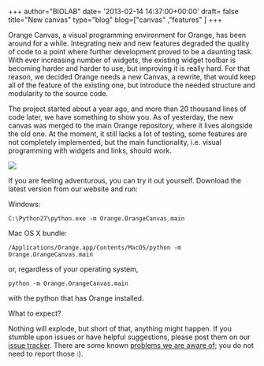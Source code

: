 +++
author="BIOLAB"
date= '2013-02-14 14:37:00+00:00'
draft= false
title="New canvas"
type="blog"
blog=["canvas" ,"features" ]
+++

Orange Canvas, a visual programming environment for Orange, has been around for a while. Integrating new and new features degraded the quality of code to a point where further development proved to be a daunting task. With ever increasing number of widgets, the existing widget toolbar is becoming harder and harder to use, but improving it is really hard. For that reason, we decided Orange needs a new Canvas, a rewrite, that would keep all of the feature of the existing one, but introduce the needed structure and modularity to the source code.

The project started about a year ago, and more than 20 thousand lines of code later, we have something to show you. As of yesterday, the new canvas was merged to the main Orange repository, where it lives alongside the old one. At the moment, it still lacks a lot of testing, some features are not completely implemented, but the main functionality, i.e. visual programming with widgets and links, should work.

![](/images/2013/02/14/screen_shot_2013-02-14_at_144527.png__616x616_q95_upscale.png)


If you are feeling adventurous, you can try it out yourself. Download the latest version from our website and run:

Windows:

    
    C:\Python27\python.exe -m Orange.OrangeCanvas.main


Mac OS X bundle:

    
    /Applications/Orange.app/Contents/MacOS/python -m Orange.OrangeCanvas.main


or, regardless of your operating system,

    
    python -m Orange.OrangeCanvas.main


with the python that has Orange installed.

What to expect?

Nothing will explode, but short of that, anything might happen. If you stumble upon issues or have helpful suggestions, please post them on our [issue tracker](http://orange.biolab.si/trac/newticket?component=new-canvas). There are some known [problems we are aware of](http://orange.biolab.si/trac/query?status=accepted&status=assigned&status=new&status=reopened&component=new-canvas&col=id&col=summary&col=component&col=type&col=status&col=milestone&order=priority); you do not need to report those :).
